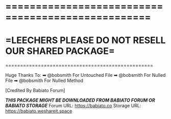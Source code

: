 ==================================================
==================================================
=LEECHERS PLEASE DO NOT RESELL OUR SHARED PACKAGE=
==================================================
==================================================

Huge Thanks To:
➡ @bobsmith For Untouched File
➡ @bobsmith For Nulled File
➡ @bobsmith For Nulled Method

[Credited By Babiato Forum]

***THIS PACKAGE MIGHT BE DOWNLOADED FROM BABIATO FORUM OR BABIATO STORAGE***
Forum URL: https://babiato.co
Storage URL: https://babiato.weshareit.space